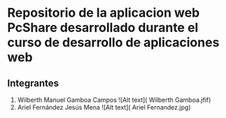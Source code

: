 # Repositorio de la aplicacion web PcShare desarrollado durante el curso de desarrollo de aplicaciones web

## Integrantes 

1. Wilberth Manuel Gamboa Campos
![Alt text]( Wilberth Gamboa.jfif)
2. Ariel Fernández Jesús Mena
![Alt text]( Ariel Fernandez.jpg)
